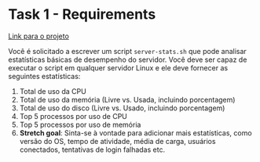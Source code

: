 # Task 1 - Requirements

[Link para o projeto](https://roadmap.sh/projects/server-stats)

Você é solicitado a escrever um script `server-stats.sh` que pode analisar estatísticas básicas de desempenho do servidor. Você deve ser capaz de executar o script em qualquer servidor Linux e ele deve fornecer as seguintes estatísticas:

1. Total de uso da CPU
2. Total de uso da memória (Livre vs. Usada, incluindo porcentagem)
3. Total de uso do disco (Livre vs. Usado, incluindo porcentagem)
4. Top 5 processos por uso de CPU
5. Top 5 processos por uso de memória
6. **Stretch goal**: Sinta-se à vontade para adicionar mais estatísticas, como versão do OS, tempo de atividade, média de carga, usuários conectados, tentativas de login falhadas etc.


